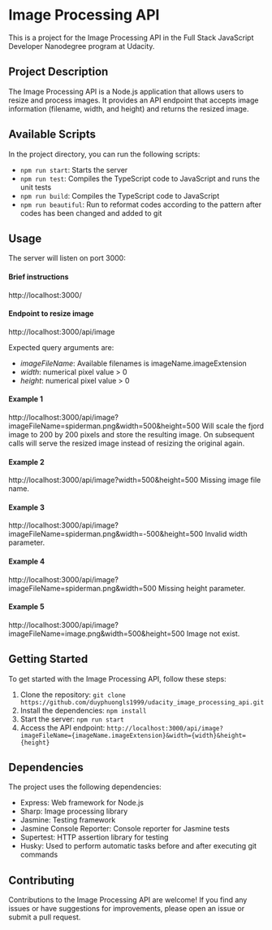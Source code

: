 # Image Processing API

This is a project for the Image Processing API in the Full Stack JavaScript Developer Nanodegree program at Udacity.

## Project Description

The Image Processing API is a Node.js application that allows users to resize and process images. It provides an API endpoint that accepts image information (filename, width, and height) and returns the resized image.

## Available Scripts

In the project directory, you can run the following scripts:

- `npm run start`: Starts the server
- `npm run test`: Compiles the TypeScript code to JavaScript and runs the unit tests
- `npm run build`: Compiles the TypeScript code to JavaScript
- `npm run beautiful`: Run to reformat codes according to the pattern after codes has been changed and added to git

## Usage
The server will listen on port 3000:

#### Brief instructions
http://localhost:3000/

#### Endpoint to resize image
http://localhost:3000/api/image

Expected query arguments are:
- _imageFileName_: Available filenames is imageName.imageExtension
- _width_: numerical pixel value > 0
- _height_: numerical pixel value > 0

#### Example 1
http://localhost:3000/api/image?imageFileName=spiderman.png&width=500&height=500
Will scale the fjord image to 200 by 200 pixels and store the resulting image.
On subsequent calls will serve the resized image instead of resizing the
original again.

#### Example 2
http://localhost:3000/api/image?width=500&height=500
Missing image file name.

#### Example 3
http://localhost:3000/api/image?imageFileName=spiderman.png&width=-500&height=500
Invalid width parameter.

#### Example 4
http://localhost:3000/api/image?imageFileName=spiderman.png&width=500
Missing height parameter.

#### Example 5
http://localhost:3000/api/image?imageFileName=image.png&width=500&height=500
Image not exist.

## Getting Started

To get started with the Image Processing API, follow these steps:

1. Clone the repository: `git clone https://github.com/duyphuongls1999/udacity_image_processing_api.git`
2. Install the dependencies: `npm install`
3. Start the server: `npm run start`
4. Access the API endpoint: `http://localhost:3000/api/image?imageFileName={imageName.imageExtension}&width={width}&height={height}`

## Dependencies

The project uses the following dependencies:
- Express: Web framework for Node.js
- Sharp: Image processing library
- Jasmine: Testing framework
- Jasmine Console Reporter: Console reporter for Jasmine tests
- Supertest: HTTP assertion library for testing
- Husky: Used to perform automatic tasks before and after executing git commands

## Contributing

Contributions to the Image Processing API are welcome! If you find any issues or have suggestions for improvements, please open an issue or submit a pull request.

